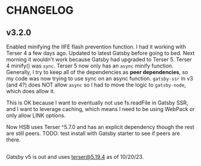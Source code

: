 # CHANGELOG

## v3.2.0

Enabled minifying the IIFE flash prevention function. I had it working with Terser 4 a few days ago. Updated to latest Gatsby before going to bed. Next morning it wouldn't work because Gatsby had upgraded to Terser 5. Terser 4 minify() was `sync`. Terser 5 now only has an `async` minify function. Generally, I try to keep all of the dependencies as **peer dependencies**, so my code was now trying to use sync on an async function. `gatsby-ssr` in v3 (and 4?) does NOT allow `async` so I had to move the logic to `gatsby-node`, which does allow it. 

This is OK because I want to eventually not use fs.readFile in Gatsby SSR, and I want to leverage caching, which means I need to be using WebPack or only allow LINK options.

Now HSB uses Terser ^5.7.0 and has an explicit dependency though the rest are still peers. TODO: test install with Gatsby starter to see if peers are there.

##

Gatsby v5 is out and uses terser@5.19.4 as of 10/20/23.